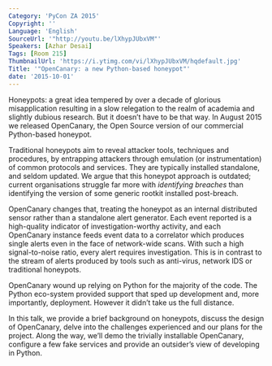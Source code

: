 ```yaml
---
Category: 'PyCon ZA 2015'
Copyright: ''
Language: 'English'
SourceUrl: '"http://youtu.be/lXhypJUbxVM"'
Speakers: [Azhar Desai]
Tags: [Room 215]
ThumbnailUrl: 'https://i.ytimg.com/vi/lXhypJUbxVM/hqdefault.jpg'
Title: '"OpenCanary: a new Python-based honeypot"'
date: '2015-10-01'
---
```

Honeypots: a great idea tempered by over a decade of glorious misapplication resulting in a slow relegation to the realm of academia and slightly dubious research. But it doesn’t have to be that way. In August 2015 we released OpenCanary, the Open Source version of our commercial Python-based honeypot. 

Traditional honeypots aim to reveal attacker tools, techniques and procedures, by entrapping attackers through emulation (or instrumentation) of common protocols and services. They are typically installed standalone, and seldom updated. We argue that this honeypot approach is outdated; current organisations struggle far more with <em>identifying breaches</em> than identifying the version of some generic rootkit installed post-breach. 

OpenCanary changes that, treating the honeypot as an internal distributed sensor rather than a standalone alert generator. Each event reported is a high-quality indicator of investigation-worthy activity, and each OpenCanary instance feeds event data to a correlator which produces single alerts even in the face of network-wide scans. With such a high signal-to-noise ratio, every alert requires investigation. This is in contrast to the stream of alerts produced by tools such as anti-virus, network IDS or traditional honeypots.

OpenCanary wound up relying on Python for the majority of the code. The Python eco-system provided support that sped up development and, more importantly, deployment. However it didn’t take us the full distance.

In this talk, we provide a brief background on honeypots, discuss the design of OpenCanary, delve into the challenges experienced and our plans for the project. Along the way, we’ll demo the trivially installable OpenCanary, configure a few fake services and provide an outsider’s view of developing in Python.